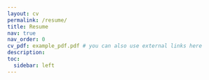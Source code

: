```yaml
---
layout: cv
permalink: /resume/
title: Resume
nav: true
nav_order: 0
cv_pdf: example_pdf.pdf # you can also use external links here
description:
toc:
  sidebar: left
---
```

